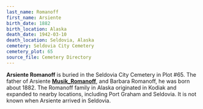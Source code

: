 ```yaml
---
last_name: Romanoff
first_name: Arsiente
birth_date: 1882
birth_location: Alaska
death_date: 1942-03-10
death_location: Seldovia, Alaska
cemetery: Seldovia City Cemetery
cemetery_plot: 65
source_file: Cemetery Directory
---
```

**Arsiente   Romanoff** is buried in the Seldovia City Cemetery in Plot #65. The father of Arsiente [**Musik_Romanoff**](./Romanoff_Music.md), and Barbara Romanoff, he was born about 1882. The Romanoff family in Alaska originated in Kodiak and expanded to nearby locations, including Port Graham and Seldovia.  It is not known when Arsiente arrived in Seldovia. 
